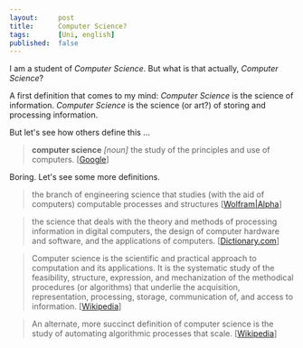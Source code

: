 ```yaml
---
layout:     post
title:      Computer Science?
tags:       [Uni, english]
published:  false
---
```


I am a student of *Computer Science*. But what is that actually, *Computer Science*?

A first definition that comes to my mind: *Computer Science* is the science of information. *Computer Science* is the science (or art?) of storing and processing information.

But let's see how others define this ...

> **computer science**
> *[noun]*
> the study of the principles and use of computers. [[Google](https://www.google.at/search?q=define:computer+science)]

Boring. Let's see some more definitions.

> the branch of engineering science that studies (with the aid of computers) computable processes and structures [[Wolfram|Alpha](http://wolfr.am/8DrljJbU)]

> the science that deals with the theory and methods of processing information in digital computers, the design of computer hardware and software, and the applications of computers. [[Dictionary.com](http://dictionary.reference.com/browse/computer-science)]


> Computer science is the scientific and practical approach to computation and its applications. 
> It is the systematic study of the feasibility, structure, expression, and mechanization of the methodical procedures (or algorithms) that underlie the acquisition, representation, processing, storage, communication of, and access to information. [[Wikipedia](https://en.wikipedia.org/wiki/Computer_science)]


> An alternate, more succinct definition of computer science is the study of automating algorithmic processes that scale. [[Wikipedia](https://en.wikipedia.org/wiki/Computer_science)]


